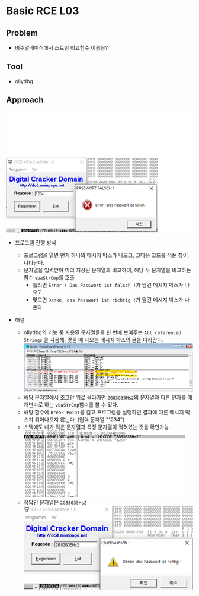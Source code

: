 # Basic RCE L03
## Problem
* 비주얼베이직에서 스트링 비교함수 이름은?
## Tool
* ollydbg
## Approach
![screen][jpg1]  
* 프로그램 진행 방식
  * 프로그램을 열면 먼저 하나의 메시지 박스가 나오고, 그다음 코드를 적는 창이 나타난다.
  * 문자열을 입력받아 미리 지정된 문자열과 비교하여, 해당 두 문자열을 비교하는 함수 `vbaStrCmp`를 호출
    + 틀리면 `Error ! Das Passwort ist falsch !`가 담긴 메시지 박스가 나오고
    + 맞으면 `Danke, das Passwort ist richtig !`가 담긴 메시지 박스가 나온다
* 해결
  * ollydbg의 기능 중 사용된 문자열들을 한 번에 보여주는 `All referenced Strings` 을 사용해, 맞을 때 나오는 메시지 박스의 글을 따라간다.  
  ![screen][jpg2]  
  * 해당 문자열에서 조그만 위로 올라가면 `2G83G35Hs2`의 문자열과 다른 인자를 매개변수로 하는 `vbaStrCmp`함수를 볼 수 있다.
  * 해당 함수에 `Break Point`를 걸고 프로그램을 실행하면 결과에 따른 메시지 박스가 튀어나오지 않는다. (입력 문자열 "1234")
  * 스택에도 내가 적은 문자열과 특정 문자열이 적혀있는 것을 확인가능  
  ![screen][jpg3]  
  * 정답인 문자열은 `2G83G35Hs2`  
  ![screen][jpg4]
  
  [jpg1]: https://github.com/presentnine/Wargame/blob/master/CodeEngn/Basic%20RCE/Level%2003/Basic%20RCE%20L03%201.png
  [jpg2]: https://github.com/presentnine/Wargame/blob/master/CodeEngn/Basic%20RCE/Level%2003/Basic%20RCE%20L03%202.png
  [jpg3]: https://github.com/presentnine/Wargame/blob/master/CodeEngn/Basic%20RCE/Level%2003/Basic%20RCE%20L03%203.png
  [jpg4]: https://github.com/presentnine/Wargame/blob/master/CodeEngn/Basic%20RCE/Level%2003/Basic%20RCE%20L03%204.png
